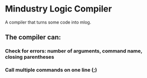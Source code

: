 # Mindustry Logic Compiler

A compiler that turns some code into mlog.

## The compiler can:
### Check for errors: number of arguments, command name, closing parentheses
### Call multiple commands on one line (;)
